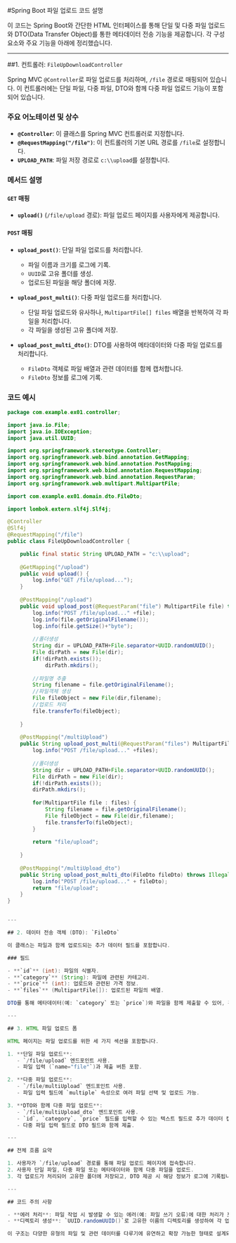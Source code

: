 #Spring Boot 파일 업로드 코드 설명

이 코드는 Spring Boot와 간단한 HTML 인터페이스를 통해 단일 및 다중 파일 업로드와 DTO(Data Transfer Object)를 통한 메타데이터 전송 기능을 제공합니다. 각 구성 요소와 주요 기능을 아래에 정리했습니다.

---

##1. 컨트롤러: `FileUpDownloadController`

Spring MVC `@Controller`로 파일 업로드를 처리하며, `/file` 경로로 매핑되어 있습니다. 이 컨트롤러에는 단일 파일, 다중 파일, DTO와 함께 다중 파일 업로드 기능이 포함되어 있습니다.

### 주요 어노테이션 및 상수

- **`@Controller`**: 이 클래스를 Spring MVC 컨트롤러로 지정합니다.
- **`@RequestMapping("/file")`**: 이 컨트롤러의 기본 URL 경로를 `/file`로 설정합니다.
- **`UPLOAD_PATH`**: 파일 저장 경로로 `c:\\upload`를 설정합니다.

### 메서드 설명

#### `GET` 매핑

- **`upload()`** (`/file/upload` 경로): 파일 업로드 페이지를 사용자에게 제공합니다.

#### `POST` 매핑

- **`upload_post()`**: 단일 파일 업로드를 처리합니다.
  - 파일 이름과 크기를 로그에 기록.
  - `UUID`로 고유 폴더를 생성.
  - 업로드된 파일을 해당 폴더에 저장.
  
- **`upload_post_multi()`**: 다중 파일 업로드를 처리합니다.
  - 단일 파일 업로드와 유사하나, `MultipartFile[] files` 배열을 반복하여 각 파일을 처리합니다.
  - 각 파일을 생성된 고유 폴더에 저장.

- **`upload_post_multi_dto()`**: DTO를 사용하여 메타데이터와 다중 파일 업로드를 처리합니다.
  - `FileDto` 객체로 파일 배열과 관련 데이터를 함께 캡처합니다.
  - `FileDto` 정보를 로그에 기록.

### 코드 예시
```java
package com.example.ex01.controller;

import java.io.File;
import java.io.IOException;
import java.util.UUID;

import org.springframework.stereotype.Controller;
import org.springframework.web.bind.annotation.GetMapping;
import org.springframework.web.bind.annotation.PostMapping;
import org.springframework.web.bind.annotation.RequestMapping;
import org.springframework.web.bind.annotation.RequestParam;
import org.springframework.web.multipart.MultipartFile;

import com.example.ex01.domain.dto.FileDto;

import lombok.extern.slf4j.Slf4j;

@Controller
@Slf4j
@RequestMapping("/file")
public class FileUpDownloadController {

	public final static String UPLOAD_PATH = "c:\\upload";
	
	@GetMapping("/upload")
	public void upload() {
		log.info("GET /file/upload...");
	}
	
	@PostMapping("/upload")
	public void upload_post(@RequestParam("file") MultipartFile file) throws IllegalStateException, IOException {
		log.info("POST /file/upload..." +file);
		log.info(file.getOriginalFilename());
		log.info(file.getSize()+"byte");
		
		//폴더생성
		String dir = UPLOAD_PATH+File.separator+UUID.randomUUID();
		File dirPath = new File(dir);
		if(!dirPath.exists());
			dirPath.mkdirs();
			
		//파일명 추출
		String filename = file.getOriginalFilename();
		//파일객체 생성
		File fileObject = new File(dir,filename);
		//업로드 처리
		file.transferTo(fileObject);
		
	}
	
	@PostMapping("/multiUpload")
	public String upload_post_multi(@RequestParam("files") MultipartFile[] files) throws IllegalStateException, IOException {
		log.info("POST /file/upload..." +files);
		
		//폴더생성
		String dir = UPLOAD_PATH+File.separator+UUID.randomUUID();
		File dirPath = new File(dir);
		if(!dirPath.exists());
		dirPath.mkdirs();
		
		for(MultipartFile file : files) {
			String filename = file.getOriginalFilename();
			File fileObject = new File(dir,filename);
			file.transferTo(fileObject);
		}
		
		return "file/upload";
		
	}
	
	@PostMapping("/multiUpload_dto")
	public String upload_post_multi_dto(FileDto fileDto) throws IllegalStateException, IOException {
		log.info("POST /file/upload..." + fileDto);		
		return "file/upload";
	}
}


---

## 2. 데이터 전송 객체 (DTO): `FileDto`

이 클래스는 파일과 함께 업로드되는 추가 데이터 필드를 포함합니다.

### 필드

- **`id`** (int): 파일의 식별자.
- **`category`** (String): 파일에 관련된 카테고리.
- **`price`** (int): 업로드와 관련된 가격 정보.
- **`files`** (MultipartFile[]): 업로드된 파일의 배열.

DTO를 통해 메타데이터(예: `category` 또는 `price`)와 파일을 함께 제출할 수 있어, 관련 정보를 포함한 업로드가 필요할 때 유용합니다.

---

## 3. HTML 파일 업로드 폼

HTML 페이지는 파일 업로드를 위한 세 가지 섹션을 포함합니다.

1. **단일 파일 업로드**:
   - `/file/upload` 엔드포인트 사용.
   - 파일 입력 (`name="file"`)과 제출 버튼 포함.

2. **다중 파일 업로드**:
   - `/file/multiUpload` 엔드포인트 사용.
   - 파일 입력 필드에 `multiple` 속성으로 여러 파일 선택 및 업로드 가능.

3. **DTO와 함께 다중 파일 업로드**:
   - `/file/multiUpload_dto` 엔드포인트 사용.
   - `id`, `category`, `price` 필드를 입력할 수 있는 텍스트 필드로 추가 데이터 캡처.
   - 다중 파일 입력 필드로 DTO 필드와 함께 제출.

---

## 전체 흐름 요약

1. 사용자가 `/file/upload` 경로를 통해 파일 업로드 페이지에 접속합니다.
2. 사용자 단일 파일, 다중 파일 또는 메타데이터와 함께 다중 파일을 업로드.
3. 각 업로드가 처리되어 고유한 폴더에 저장되고, DTO 제공 시 해당 정보가 로그에 기록됩니다.

---

## 코드 주의 사항

- **에러 처리**: 파일 작업 시 발생할 수 있는 에러(예: 파일 쓰기 오류)에 대한 처리가 포함되어 있지 않으므로, 코드의 견고성을 위해 추가하는 것이 좋습니다.
- **디렉토리 생성**: `UUID.randomUUID()`로 고유한 이름의 디렉토리를 생성하여 각 업로드를 독립적으로 관리합니다.

이 구조는 다양한 유형의 파일 및 관련 데이터를 다루기에 유연하고 확장 가능한 형태로 설계되었습니다.
